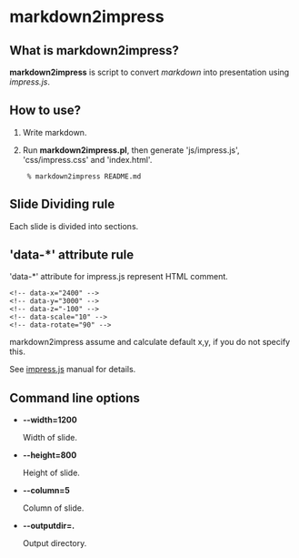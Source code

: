 markdown2impress
==========

What is markdown2impress?
----------

**markdown2impress** is script to convert *markdown* into presentation using *impress.js*.

How to use?
----------

1. Write markdown.
2. Run **markdown2impress.pl**, then generate 'js/impress.js', 'css/impress.css' and 'index.html'.

        % markdown2impress README.md

Slide Dividing rule
----------

Each slide is divided into sections.

'data-*' attribute rule
----------

'data-*' attribute for impress.js represent HTML comment.

    <!-- data-x="2400" -->
    <!-- data-y="3000" -->
    <!-- data-z="-100" -->
    <!-- data-scale="10" -->
    <!-- data-rotate="90" -->

markdown2impress assume and calculate default x,y, if you do not specify this.

See [impress.js](http://bartaz.github.com/impress.js/) manual for details.

Command line options
----------

- **--width=1200**

    Width of slide.

- **--height=800**

    Height of slide.

- **--column=5**

    Column of slide.

- **--outputdir=.**

    Output directory.
